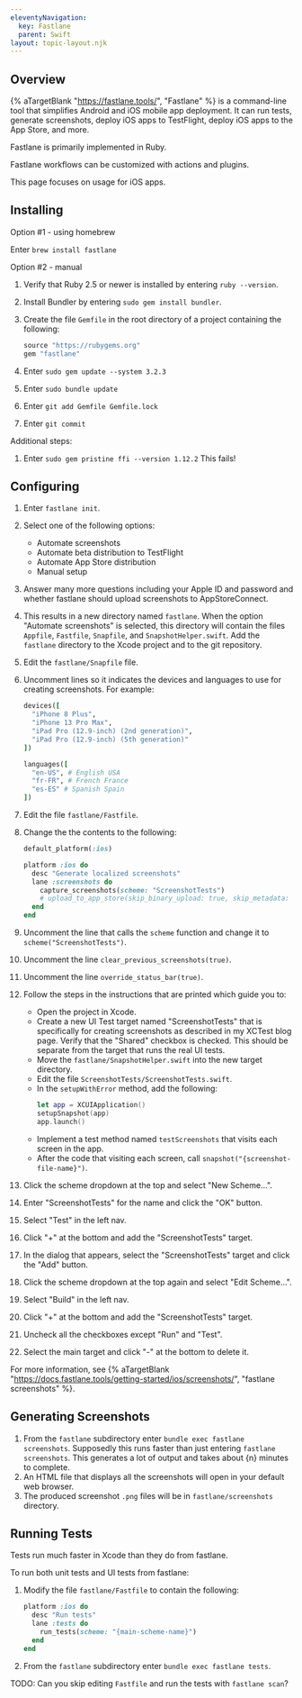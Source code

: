 ```yaml
---
eleventyNavigation:
  key: Fastlane
  parent: Swift
layout: topic-layout.njk
---
```


## Overview

{% aTargetBlank "https://fastlane.tools/", "Fastlane" %} is a
command-line tool that simplifies Android and iOS mobile app deployment.
It can run tests, generate screenshots, deploy iOS apps to TestFlight,
deploy iOS apps to the App Store, and more.

Fastlane is primarily implemented in Ruby.

Fastlane workflows can be customized with actions and plugins.

This page focuses on usage for iOS apps.

## Installing

Option #1 - using homebrew

Enter `brew install fastlane`

Option #2 - manual

1. Verify that Ruby 2.5 or newer is installed by entering `ruby --version`.
1. Install Bundler by entering `sudo gem install bundler`.
1. Create the file `Gemfile` in the root directory of a project
   containing the following:

   ```ruby
   source "https://rubygems.org"
   gem "fastlane"
   ```

1. Enter `sudo gem update --system 3.2.3`
1. Enter `sudo bundle update`
1. Enter `git add Gemfile Gemfile.lock`
1. Enter `git commit`

Additional steps:

1. Enter `sudo gem pristine ffi --version 1.12.2`
   This fails!

## Configuring

1. Enter `fastlane init`.
1. Select one of the following options:
   - Automate screenshots
   - Automate beta distribution to TestFlight
   - Automate App Store distribution
   - Manual setup
1. Answer many more questions including your Apple ID and password
   and whether fastlane should upload screenshots to AppStoreConnect.
1. This results in a new directory named `fastlane`.
   When the option "Automate screenshots" is selected,
   this directory will contain the files
   `Appfile`, `Fastfile`, `Snapfile`, and `SnapshotHelper.swift`.
   Add the `fastlane` directory to the Xcode project and to the git repository.
1. Edit the `fastlane/Snapfile` file.
1. Uncomment lines so it indicates the devices and languages
   to use for creating screenshots. For example:

   ```ruby
   devices([
     "iPhone 8 Plus",
     "iPhone 13 Pro Max",
     "iPad Pro (12.9-inch) (2nd generation)",
     "iPad Pro (12.9-inch) (5th generation)"
   ])

   languages([
     "en-US", # English USA
     "fr-FR", # French France
     "es-ES" # Spanish Spain
   ])
   ```

1. Edit the file `fastlane/Fastfile`.
1. Change the the contents to the following:

   ```ruby
   default_platform(:ios)

   platform :ios do
     desc "Generate localized screenshots"
     lane :screenshots do
       capture_screenshots(scheme: "ScreenshotTests")
       # upload_to_app_store(skip_binary_upload: true, skip_metadata: true)
     end
   end
   ```

1. Uncomment the line that calls the `scheme` function
   and change it to `scheme("ScreenshotTests")`.
1. Uncomment the line `clear_previous_screenshots(true)`.
1. Uncomment the line `override_status_bar(true)`.

1. Follow the steps in the instructions that are printed which guide you to:

   - Open the project in Xcode.
   - Create a new UI Test target named "ScreenshotTests" that is specifically
     for creating screenshots as described in my XCTest blog page.
     Verify that the "Shared" checkbox is checked.
     This should be separate from the target that runs the real UI tests.
   - Move the `fastlane/SnapshotHelper.swift` into the new target directory.
   - Edit the file `ScreenshotTests/ScreenshotTests.swift`.
   - In the `setupWithError` method, add the following:
     ```swift
     let app = XCUIApplication()
     setupSnapshot(app)
     app.launch()
     ```
   - Implement a test method named `testScreenshots`
     that visits each screen in the app.
   - After the code that visiting each screen,
     call `snapshot("{screenshot-file-name}")`.

1. Click the scheme dropdown at the top and select "New Scheme...".
1. Enter "ScreenshotTests" for the name and click the "OK" button.
1. Select "Test" in the left nav.
1. Click "+" at the bottom and add the "ScreenshotTests" target.
1. In the dialog that appears, select the "ScreenshotTests" target
   and click the "Add" button.
1. Click the scheme dropdown at the top again and select "Edit Scheme...".
1. Select "Build" in the left nav.
1. Click "+" at the bottom and add the "ScreenshotTests" target.
1. Uncheck all the checkboxes except "Run" and "Test".
1. Select the main target and click "-" at the bottom to delete it.

For more information, see {% aTargetBlank
"https://docs.fastlane.tools/getting-started/ios/screenshots/",
"fastlane screenshots" %}.

## Generating Screenshots

1. From the `fastlane` subdirectory enter `bundle exec fastlane screenshots`.
   Supposedly this runs faster than just entering `fastlane screenshots`.
   This generates a lot of output and takes about {n} minutes to complete.
1. An HTML file that displays all the screenshots
   will open in your default web browser.
1. The produced screenshot `.png` files will be
   in `fastlane/screenshots` directory.

## Running Tests

Tests run much faster in Xcode than they do from fastlane.

To run both unit tests and UI tests from fastlane:

1. Modify the file `fastlane/Fastfile` to contain the following:

   ```ruby
   platform :ios do
     desc "Run tests"
     lane :tests do
       run_tests(scheme: "{main-scheme-name}")
     end
   end
   ```

1. From the `fastlane` subdirectory enter `bundle exec fastlane tests`.

TODO: Can you skip editing `Fastfile` and run the tests with `fastlane scan`?

